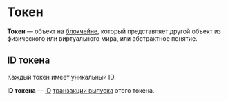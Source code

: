 # Токен

**Токен** — объект на [блокчейне](/blockchain/blockchain.md), который представляет другой объект из физического или виртуального мира, или абстрактное понятие.

## ID токена <a id="token-id">

Каждый токен имеет уникальный ID.

**ID токена** — [ID](/blockchain/transaction.md#transaction-id) [транзакции выпуска](/blockchain/transaction-type/issue-transaction.md) этого токена.

